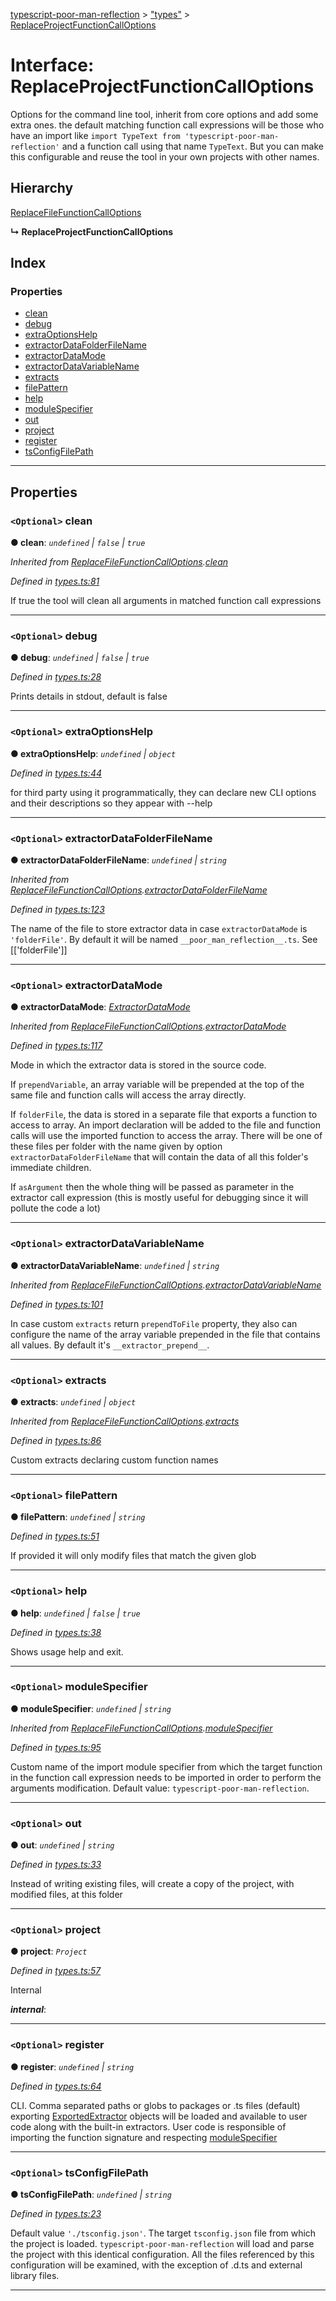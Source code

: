 [typescript-poor-man-reflection](../README.md) > ["types"](../modules/_types_.md) > [ReplaceProjectFunctionCallOptions](../interfaces/_types_.replaceprojectfunctioncalloptions.md)

# Interface: ReplaceProjectFunctionCallOptions

Options for the command line tool, inherit from core options and add some extra ones. the default matching function call expressions will be those who have an import like `import TypeText from 'typescript-poor-man-reflection'` and a function call using that name `TypeText`. But you can make this configurable and reuse the tool in your own projects with other names.

## Hierarchy

 [ReplaceFileFunctionCallOptions](_types_.replacefilefunctioncalloptions.md)

**↳ ReplaceProjectFunctionCallOptions**

## Index

### Properties

* [clean](_types_.replaceprojectfunctioncalloptions.md#clean)
* [debug](_types_.replaceprojectfunctioncalloptions.md#debug)
* [extraOptionsHelp](_types_.replaceprojectfunctioncalloptions.md#extraoptionshelp)
* [extractorDataFolderFileName](_types_.replaceprojectfunctioncalloptions.md#extractordatafolderfilename)
* [extractorDataMode](_types_.replaceprojectfunctioncalloptions.md#extractordatamode)
* [extractorDataVariableName](_types_.replaceprojectfunctioncalloptions.md#extractordatavariablename)
* [extracts](_types_.replaceprojectfunctioncalloptions.md#extracts)
* [filePattern](_types_.replaceprojectfunctioncalloptions.md#filepattern)
* [help](_types_.replaceprojectfunctioncalloptions.md#help)
* [moduleSpecifier](_types_.replaceprojectfunctioncalloptions.md#modulespecifier)
* [out](_types_.replaceprojectfunctioncalloptions.md#out)
* [project](_types_.replaceprojectfunctioncalloptions.md#project)
* [register](_types_.replaceprojectfunctioncalloptions.md#register)
* [tsConfigFilePath](_types_.replaceprojectfunctioncalloptions.md#tsconfigfilepath)

---

## Properties

<a id="clean"></a>

### `<Optional>` clean

**● clean**: *`undefined` \| `false` \| `true`*

*Inherited from [ReplaceFileFunctionCallOptions](_types_.replacefilefunctioncalloptions.md).[clean](_types_.replacefilefunctioncalloptions.md#clean)*

*Defined in [types.ts:81](https://github.com/cancerberoSgx/typescript-poor-man-reflection/blob/b7b4f65/src/types.ts#L81)*

If true the tool will clean all arguments in matched function call expressions

___
<a id="debug"></a>

### `<Optional>` debug

**● debug**: *`undefined` \| `false` \| `true`*

*Defined in [types.ts:28](https://github.com/cancerberoSgx/typescript-poor-man-reflection/blob/b7b4f65/src/types.ts#L28)*

Prints details in stdout, default is false

___
<a id="extraoptionshelp"></a>

### `<Optional>` extraOptionsHelp

**● extraOptionsHelp**: *`undefined` \| `object`*

*Defined in [types.ts:44](https://github.com/cancerberoSgx/typescript-poor-man-reflection/blob/b7b4f65/src/types.ts#L44)*

for third party using it programmatically, they can declare new CLI options and their descriptions so they appear with --help

___
<a id="extractordatafolderfilename"></a>

### `<Optional>` extractorDataFolderFileName

**● extractorDataFolderFileName**: *`undefined` \| `string`*

*Inherited from [ReplaceFileFunctionCallOptions](_types_.replacefilefunctioncalloptions.md).[extractorDataFolderFileName](_types_.replacefilefunctioncalloptions.md#extractordatafolderfilename)*

*Defined in [types.ts:123](https://github.com/cancerberoSgx/typescript-poor-man-reflection/blob/b7b4f65/src/types.ts#L123)*

The name of the file to store extractor data in case `extractorDataMode` is `'folderFile'`. By default it will be named `__poor_man_reflection__.ts`. See \[\['folderFile'\]\]

___
<a id="extractordatamode"></a>

### `<Optional>` extractorDataMode

**● extractorDataMode**: *[ExtractorDataMode](../modules/_types_.md#extractordatamode)*

*Inherited from [ReplaceFileFunctionCallOptions](_types_.replacefilefunctioncalloptions.md).[extractorDataMode](_types_.replacefilefunctioncalloptions.md#extractordatamode)*

*Defined in [types.ts:117](https://github.com/cancerberoSgx/typescript-poor-man-reflection/blob/b7b4f65/src/types.ts#L117)*

Mode in which the extractor data is stored in the source code.

If `prependVariable`, an array variable will be prepended at the top of the same file and function calls will access the array directly.

If `folderFile`, the data is stored in a separate file that exports a function to access to array. An import declaration will be added to the file and function calls will use the imported function to access the array. There will be one of these files per folder with the name given by option `extractorDataFolderFileName` that will contain the data of all this folder's immediate children.

If `asArgument` then the whole thing will be passed as parameter in the extractor call expression (this is mostly useful for debugging since it will pollute the code a lot)

___
<a id="extractordatavariablename"></a>

### `<Optional>` extractorDataVariableName

**● extractorDataVariableName**: *`undefined` \| `string`*

*Inherited from [ReplaceFileFunctionCallOptions](_types_.replacefilefunctioncalloptions.md).[extractorDataVariableName](_types_.replacefilefunctioncalloptions.md#extractordatavariablename)*

*Defined in [types.ts:101](https://github.com/cancerberoSgx/typescript-poor-man-reflection/blob/b7b4f65/src/types.ts#L101)*

In case custom `extracts` return `prependToFile` property, they also can configure the name of the array variable prepended in the file that contains all values. By default it's `__extractor_prepend__`.

___
<a id="extracts"></a>

### `<Optional>` extracts

**● extracts**: *`undefined` \| `object`*

*Inherited from [ReplaceFileFunctionCallOptions](_types_.replacefilefunctioncalloptions.md).[extracts](_types_.replacefilefunctioncalloptions.md#extracts)*

*Defined in [types.ts:86](https://github.com/cancerberoSgx/typescript-poor-man-reflection/blob/b7b4f65/src/types.ts#L86)*

Custom extracts declaring custom function names

___
<a id="filepattern"></a>

### `<Optional>` filePattern

**● filePattern**: *`undefined` \| `string`*

*Defined in [types.ts:51](https://github.com/cancerberoSgx/typescript-poor-man-reflection/blob/b7b4f65/src/types.ts#L51)*

If provided it will only modify files that match the given glob

___
<a id="help"></a>

### `<Optional>` help

**● help**: *`undefined` \| `false` \| `true`*

*Defined in [types.ts:38](https://github.com/cancerberoSgx/typescript-poor-man-reflection/blob/b7b4f65/src/types.ts#L38)*

Shows usage help and exit.

___
<a id="modulespecifier"></a>

### `<Optional>` moduleSpecifier

**● moduleSpecifier**: *`undefined` \| `string`*

*Inherited from [ReplaceFileFunctionCallOptions](_types_.replacefilefunctioncalloptions.md).[moduleSpecifier](_types_.replacefilefunctioncalloptions.md#modulespecifier)*

*Defined in [types.ts:95](https://github.com/cancerberoSgx/typescript-poor-man-reflection/blob/b7b4f65/src/types.ts#L95)*

Custom name of the import module specifier from which the target function in the function call expression needs to be imported in order to perform the arguments modification. Default value: `typescript-poor-man-reflection`.

___
<a id="out"></a>

### `<Optional>` out

**● out**: *`undefined` \| `string`*

*Defined in [types.ts:33](https://github.com/cancerberoSgx/typescript-poor-man-reflection/blob/b7b4f65/src/types.ts#L33)*

Instead of writing existing files, will create a copy of the project, with modified files, at this folder

___
<a id="project"></a>

### `<Optional>` project

**● project**: *`Project`*

*Defined in [types.ts:57](https://github.com/cancerberoSgx/typescript-poor-man-reflection/blob/b7b4f65/src/types.ts#L57)*

Internal

*__internal__*: 

___
<a id="register"></a>

### `<Optional>` register

**● register**: *`undefined` \| `string`*

*Defined in [types.ts:64](https://github.com/cancerberoSgx/typescript-poor-man-reflection/blob/b7b4f65/src/types.ts#L64)*

CLI. Comma separated paths or globs to packages or .ts files (default) exporting [ExportedExtractor](_types_.exportedextractor.md) objects will be loaded and available to user code along with the built-in extractors. User code is responsible of importing the function signature and respecting [moduleSpecifier](_types_.replaceprojectfunctioncalloptions.md#modulespecifier)

___
<a id="tsconfigfilepath"></a>

### `<Optional>` tsConfigFilePath

**● tsConfigFilePath**: *`undefined` \| `string`*

*Defined in [types.ts:23](https://github.com/cancerberoSgx/typescript-poor-man-reflection/blob/b7b4f65/src/types.ts#L23)*

Default value `'./tsconfig.json'`. The target `tsconfig.json` file from which the project is loaded. `typescript-poor-man-reflection` will load and parse the project with this identical configuration. All the files referenced by this configuration will be examined, with the exception of .d.ts and external library files.

___


